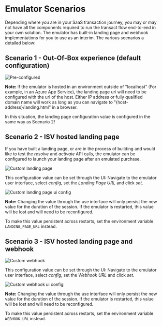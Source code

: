 # Emulator Scenarios

Depending where you are in your SaaS transaction journey, you may or may not have all the components required to run the transact flow end-to-end in your own solution. The emulator has built-in landing page and webhook implementations for you to use as an interim. The various scenarios a detailed below:

## Scenario 1 - Out-Of-Box experience (default configuration)
![Pre-configured](images/scenario-pre-configured.png)

**Note:** If the emulator is hosted in an environment outside of "localhost" (For example, in an Azure App Service), the landing page url will need to be configured with the url of the host. Either IP address or fully qualified domain name will work as long as you can navigate to "{host-address}/landing.html" in a browser.

In this situation, the landing page configuration value is configured in the same way as Scenario 2!

## Scenario 2 - ISV hosted landing page

If you have built a landing page, or are in the process of building and would like to test the _resolve_ and _activate_ API calls, the emulator can be configured to launch your landing page after an emulated purchase.

![Custom landing page](images/scenario-custom-landing-page.png)

This configuration value can be set through the UI: Navigate to the emulator user interface, select _config_, set the _Landing Page URL_ and click _set_.

![Custom landing page ui config](images/scenario-custom-landing-page-ui-config.png)

**Note:** Changing the value through the use interface will only persist the new value for the duration of the session. If the emulator is restarted, this value will be lost and will need to be reconfigured.

To make this value persistent across restarts, set the environment variable `LANDING_PAGE_URL` instead.

## Scenario 3 - ISV hosted landing page and webhook
![Custom webhook](images/scenario-custom-webhook.png)

This configuration value can be set through the UI: Navigate to the emulator user interface, select _config_, set the _Webhook URL_ and click _set_.

![Custom webhook ui config](images/scenario-custom-webhook-ui-config.png)

**Note:** Changing the value through the use interface will only persist the new value for the duration of the session. If the emulator is restarted, this value will be lost and will need to be reconfigured.

To make this value persistent across restarts, set the environment variable `WEBHOOK_URL` instead.